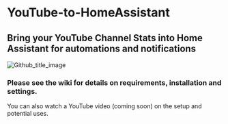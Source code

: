# YouTube-to-HomeAssistant
## Bring your YouTube Channel Stats into Home Assistant for automations and notifications
![Github_title_image](https://user-images.githubusercontent.com/55962781/126733393-7dcd41fd-a083-43c7-a4e9-82bcbcba8568.jpg)
### Please see the wiki for details on requirements, installation and settings.
You can also watch a YouTube video (coming soon) on the setup and potential uses.
